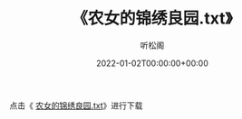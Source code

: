 ﻿---
title:  《农女的锦绣良园.txt》
date:   2022-01-02T00:00:00+00:00
author: 听松阁
layout: post
permalink: /农女的锦绣良园/
categories: 小说
tags: [小说]
---

点击《 [农女的锦绣良园.txt](http://img.660000.xyz/bookstukust/book/bntxt/10/农女的锦绣良园.txt)》进行下载